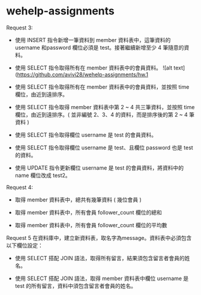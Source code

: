 # wehelp-assignments

Request 3:
-	使用 INSERT 指令新增一筆資料到 member 資料表中，這筆資料的 username 和password 欄位必須是 test。接著繼續新增至少 4 筆隨意的資料。
-	使用 SELECT 指令取得所有在 member 資料表中的會員資料。
 ![alt text](https://github.com/avivi28/wehelp-assignments/hw.1
 
 

 
 

-	使用 SELECT 指令取得所有在 member 資料表中的會員資料，並按照 time 欄位，由近到遠排序。
 

-	使用 SELECT 指令取得 member 資料表中第 2 ~ 4 共三筆資料，並按照 time 欄位，由近到遠排序。( 並非編號 2、3、4 的資料，而是排序後的第 2 ~ 4 筆資料 )
 

-	使用 SELECT 指令取得欄位 username 是 test 的會員資料。
 

-	使用 SELECT 指令取得欄位 username 是 test、且欄位 password 也是 test 的資料。
 

-	使用 UPDATE 指令更新欄位 username 是 test 的會員資料，將資料中的 name 欄位改成 test2。
 

Request 4:
-	取得 member 資料表中，總共有幾筆資料 ( 幾位會員 )
 

-	取得 member 資料表中，所有會員 follower_count 欄位的總和
 

-	取得 member 資料表中，所有會員 follower_count 欄位的平均數
 

Request 5
在資料庫中，建立新資料表，取名字為message。資料表中必須包含以下欄位設定：
 
 

-	使用 SELECT 搭配 JOIN 語法，取得所有留言，結果須包含留言者會員的姓名。 

-	使用 SELECT 搭配 JOIN 語法，取得 member 資料表中欄位 username 是 test 的所有留言，資料中須包含留言者會員的姓名。
 



